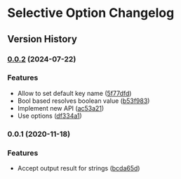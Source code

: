 # Selective Option Changelog

## Version History

### [0.0.2](https://github.com/manferlo81/selective-option/compare/v0.0.1...v0.0.2) (2024-07-22)

### Features

* Allow to set default key name ([5f77dfd](https://github.com/manferlo81/selective-option/commit/5f77dfdbfff63eb10c1bbdbb2e5fd96c621f3353))
* Bool based resolves boolean value ([b53f983](https://github.com/manferlo81/selective-option/commit/b53f983d2d9e6e664d34b36e404ba580f89c5426))
* Implement new API ([ac53a21](https://github.com/manferlo81/selective-option/commit/ac53a215e17076829798d7d51e3e14ecbed428a7))
* Use options ([df334a1](https://github.com/manferlo81/selective-option/commit/df334a10163cff8b9f421975166ff6bd50e25f2c))

### 0.0.1 (2020-11-18)

### Features

* Accept output result for strings ([bcda65d](https://github.com/manferlo81/selective-option/commit/bcda65d72f70d786d131d486f2abe61db54be53e))
